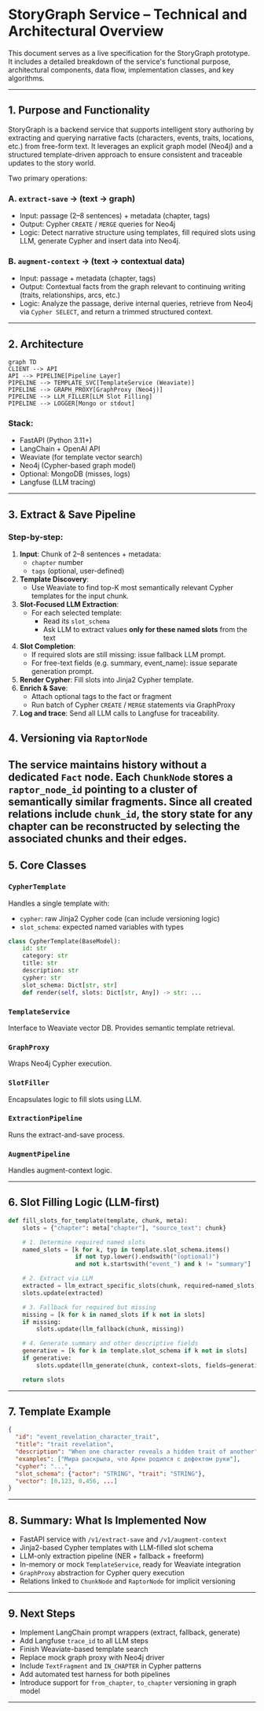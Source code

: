 # StoryGraph Service – Technical and Architectural Overview

This document serves as a live specification for the StoryGraph prototype. It includes a detailed breakdown of the service's functional purpose, architectural components, data flow, implementation classes, and key algorithms.

---

## 1. Purpose and Functionality

StoryGraph is a backend service that supports intelligent story authoring by extracting and querying narrative facts (characters, events, traits, locations, etc.) from free-form text. It leverages an explicit graph model (Neo4j) and a structured template-driven approach to ensure consistent and traceable updates to the story world.

Two primary operations:

### A. `extract-save` → (text → graph)
- Input: passage (2–8 sentences) + metadata (chapter, tags)
- Output: Cypher `CREATE` / `MERGE` queries for Neo4j
- Logic: Detect narrative structure using templates, fill required slots using LLM, generate Cypher and insert data into Neo4j.

### B. `augment-context` → (text → contextual data)
- Input: passage + metadata (chapter, tags)
- Output: Contextual facts from the graph relevant to continuing writing (traits, relationships, arcs, etc.)
- Logic: Analyze the passage, derive internal queries, retrieve from Neo4j via `Cypher SELECT`, and return a trimmed structured context.

---

## 2. Architecture

```mermaid
graph TD
CLIENT --> API
API --> PIPELINE[Pipeline Layer]
PIPELINE --> TEMPLATE_SVC[TemplateService (Weaviate)]
PIPELINE --> GRAPH_PROXY[GraphProxy (Neo4j)]
PIPELINE --> LLM_FILLER[LLM Slot Filling]
PIPELINE --> LOGGER[Mongo or stdout]
```

### Stack:
- FastAPI (Python 3.11+)
- LangChain + OpenAI API
- Weaviate (for template vector search)
- Neo4j (Cypher-based graph model)
- Optional: MongoDB (misses, logs)
- Langfuse (LLM tracing)

---

## 3. Extract & Save Pipeline

### Step-by-step:
1. **Input**: Chunk of 2–8 sentences + metadata:
   - `chapter` number
   - `tags` (optional, user-defined)
2. **Template Discovery**: 
   - Use Weaviate to find top-K most semantically relevant Cypher templates for the input chunk.
3. **Slot-Focused LLM Extraction**:
   - For each selected template:
     - Read its `slot_schema`
     - Ask LLM to extract values **only for these named slots** from the text
4. **Slot Completion**:
   - If required slots are still missing: issue fallback LLM prompt.
   - For free-text fields (e.g. summary, event_name): issue separate generation prompt.
5. **Render Cypher**: Fill slots into Jinja2 Cypher template.
6. **Enrich & Save**:
    - Attach optional tags to the fact or fragment
    - Run batch of Cypher `CREATE` / `MERGE` statements via GraphProxy
7. **Log and trace**: Send all LLM calls to Langfuse for traceability.


## 4. Versioning via `RaptorNode`

The service maintains history without a dedicated `Fact` node. Each `ChunkNode` stores a `raptor_node_id` pointing to a cluster of semantically similar fragments. Since all created relations include `chunk_id`, the story state for any chapter can be reconstructed by selecting the associated chunks and their edges.
---


## 5. Core Classes

### `CypherTemplate`
Handles a single template with:
- `cypher`: raw Jinja2 Cypher code (can include versioning logic)
- `slot_schema`: expected named variables with types
```python
class CypherTemplate(BaseModel):
    id: str
    category: str
    title: str
    description: str
    cypher: str
    slot_schema: Dict[str, str]
    def render(self, slots: Dict[str, Any]) -> str: ...
```

### `TemplateService`
Interface to Weaviate vector DB. Provides semantic template retrieval.

### `GraphProxy`
Wraps Neo4j Cypher execution.

### `SlotFiller`
Encapsulates logic to fill slots using LLM.

### `ExtractionPipeline`
Runs the extract-and-save process.

### `AugmentPipeline`
Handles augment-context logic.

---

## 6. Slot Filling Logic (LLM-first)

```python
def fill_slots_for_template(template, chunk, meta):
    slots = {"chapter": meta["chapter"], "source_text": chunk}

    # 1. Determine required named slots
    named_slots = [k for k, typ in template.slot_schema.items()
                   if not typ.lower().endswith("(optional)")
                   and not k.startswith("event_") and k != "summary"]

    # 2. Extract via LLM
    extracted = llm_extract_specific_slots(chunk, required=named_slots)
    slots.update(extracted)

    # 3. Fallback for required but missing
    missing = [k for k in named_slots if k not in slots]
    if missing:
        slots.update(llm_fallback(chunk, missing))

    # 4. Generate summary and other descriptive fields
    generative = [k for k in template.slot_schema if k not in slots]
    if generative:
        slots.update(llm_generate(chunk, context=slots, fields=generative))

    return slots
```

---

## 7. Template Example
```json
{
  "id": "event_revelation_character_trait",
  "title": "trait revelation",
  "description": "When one character reveals a hidden trait of another",
  "examples": ["Мира раскрыла, что Арен родился с дефектом руки"],
  "cypher": "...",
  "slot_schema": {"actor": "STRING", "trait": "STRING"},
  "vector": [0.123, 0.456, ...]
}
```

---

## 8. Summary: What Is Implemented Now
- FastAPI service with `/v1/extract-save` and `/v1/augment-context`
- Jinja2-based Cypher templates with LLM-filled slot schema
- LLM-only extraction pipeline (NER + fallback + freeform)
- In-memory or mock `TemplateService`, ready for Weaviate integration
- `GraphProxy` abstraction for Cypher query execution
- Relations linked to `ChunkNode` and `RaptorNode` for implicit versioning

---

## 9. Next Steps
- Implement LangChain prompt wrappers (extract, fallback, generate)
- Add Langfuse `trace_id` to all LLM steps
- Finish Weaviate-based template search
- Replace mock graph proxy with Neo4j driver
- Include `TextFragment` and `IN_CHAPTER` in Cypher patterns
- Add automated test harness for both pipelines
- Introduce support for `from_chapter`, `to_chapter` versioning in graph model

---
